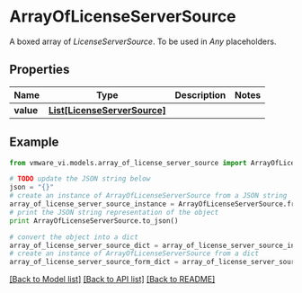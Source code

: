 # ArrayOfLicenseServerSource

A boxed array of *LicenseServerSource*. To be used in *Any* placeholders. 

## Properties
Name | Type | Description | Notes
------------ | ------------- | ------------- | -------------
**value** | [**List[LicenseServerSource]**](LicenseServerSource.md) |  | 

## Example

```python
from vmware_vi.models.array_of_license_server_source import ArrayOfLicenseServerSource

# TODO update the JSON string below
json = "{}"
# create an instance of ArrayOfLicenseServerSource from a JSON string
array_of_license_server_source_instance = ArrayOfLicenseServerSource.from_json(json)
# print the JSON string representation of the object
print ArrayOfLicenseServerSource.to_json()

# convert the object into a dict
array_of_license_server_source_dict = array_of_license_server_source_instance.to_dict()
# create an instance of ArrayOfLicenseServerSource from a dict
array_of_license_server_source_form_dict = array_of_license_server_source.from_dict(array_of_license_server_source_dict)
```
[[Back to Model list]](../README.md#documentation-for-models) [[Back to API list]](../README.md#documentation-for-api-endpoints) [[Back to README]](../README.md)


